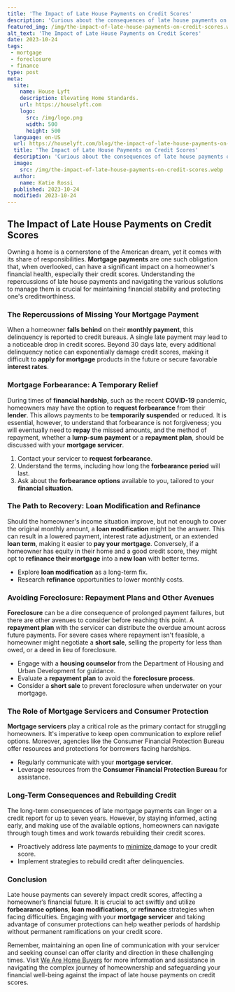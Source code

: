 ```yaml
---
title: 'The Impact of Late House Payments on Credit Scores'
description: 'Curious about the consequences of late house payments on your credit scores? Discover how missed payments can impact your creditworthiness.'
featured_img: /img/the-impact-of-late-house-payments-on-credit-scores.webp
alt_text: 'The Impact of Late House Payments on Credit Scores'
date: 2023-10-24
tags:
 - mortgage
 - foreclosure
 - finance
type: post
meta:
  site:
    name: House Lyft
    description: Elevating Home Standards.
    url: https://houselyft.com
    logo:
      src: /img/logo.png
      width: 500
      height: 500
  language: en-US
  url: https://houselyft.com/blog/the-impact-of-late-house-payments-on-credit-scores
  title: 'The Impact of Late House Payments on Credit Scores'
  description: 'Curious about the consequences of late house payments on your credit scores? Discover how missed payments can impact your creditworthiness.'
  image:
    src: /img/the-impact-of-late-house-payments-on-credit-scores.webp
  author:
    name: Katie Rossi
  published: 2023-10-24
  modified: 2023-10-24
---
```



## The Impact of Late House Payments on Credit Scores

Owning a home is a cornerstone of the American dream, yet it comes with its share of responsibilities. **Mortgage payments** are one such obligation that, when overlooked, can have a significant impact on a homeowner's financial health, especially their credit scores. Understanding the repercussions of late house payments and navigating the various solutions to manage them is crucial for maintaining financial stability and protecting one's creditworthiness.

### The Repercussions of Missing Your Mortgage Payment

When a homeowner **falls behind** on their **monthly payment**, this delinquency is reported to credit bureaus. A single late payment may lead to a noticeable drop in credit scores. Beyond 30 days late, every additional delinquency notice can exponentially damage credit scores, making it difficult to **apply for mortgage** products in the future or secure favorable **interest rates**.

### Mortgage Forbearance: A Temporary Relief

During times of **financial hardship**, such as the recent **COVID-19** pandemic, homeowners may have the option to **request forbearance** from their **lender**. This allows payments to be **temporarily suspend**ed or reduced. It is essential, however, to understand that forbearance is not forgiveness; you will eventually need to **repay** the missed amounts, and the method of repayment, whether a **lump-sum payment** or a **repayment plan**, should be discussed with your **mortgage servicer**.

1. Contact your servicer to **request forbearance**.
2. Understand the terms, including how long the **forbearance period** will last.
3. Ask about the **forbearance options** available to you, tailored to your **financial situation**.

### The Path to Recovery: Loan Modification and Refinance

Should the homeowner's income situation improve, but not enough to cover the original monthly amount, a **loan modification** might be the answer. This can result in a lowered payment, interest rate adjustment, or an extended **loan term**, making it easier to **pay your mortgage**. Conversely, if a homeowner has equity in their home and a good credit score, they might opt to **refinance their mortgage** into a **new loan** with better terms.

* Explore **loan modification** as a long-term fix.
* Research **refinance** opportunities to lower monthly costs.

### Avoiding Foreclosure: Repayment Plans and Other Avenues

**Foreclosure** can be a dire consequence of prolonged payment failures, but there are other avenues to consider before reaching this point. A **repayment plan** with the servicer can distribute the overdue amount across future payments. For severe cases where repayment isn't feasible, a homeowner might negotiate a **short sale**, selling the property for less than owed, or a deed in lieu of foreclosure.
  - Engage with a **housing counselor** from the Department of Housing and Urban Development for guidance.
  - Evaluate a **repayment plan** to avoid the **foreclosure process**.
  - Consider a **short sale** to prevent foreclosure when underwater on your mortgage.

### The Role of Mortgage Servicers and Consumer Protection

**Mortgage servicers** play a critical role as the primary contact for struggling homeowners. It's imperative to keep open communication to explore relief options. Moreover, agencies like the Consumer Financial Protection Bureau offer resources and protections for borrowers facing hardships.
  - Regularly communicate with your **mortgage servicer**.
  - Leverage resources from the **Consumer Financial Protection Bureau** for assistance.

### Long-Term Consequences and Rebuilding Credit

The long-term consequences of late mortgage payments can linger on a credit report for up to seven years. However, by staying informed, acting early, and making use of the available options, homeowners can navigate through tough times and work towards rebuilding their credit scores.
  - Proactively address late payments to [minimize  ](https://houselyft.com/blog/exploring-loan-modification-options-for-struggling-homeowners)damage to your credit score.
  - Implement strategies to rebuild credit after delinquencies.

### Conclusion

Late house payments can severely impact credit scores, affecting a homeowner’s financial future. It is crucial to act swiftly and utilize **forbearance options**, **loan modifications**, or **refinance** strategies when facing difficulties. Engaging with your **mortgage servicer** and taking advantage of consumer protections can help weather periods of hardship without permanent ramifications on your credit score.

Remember, maintaining an open line of communication with your servicer and seeking counsel can offer clarity and direction in these challenging times. Visit [We Are Home Buyers](https://www.wearehomebuyers.com/) for more information and assistance in navigating the complex journey of homeownership and safeguarding your financial well-being against the impact of late house payments on credit scores.